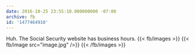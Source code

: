 ```yaml
---
date: 2016-10-25 23:55:10.000000000 -07:00
archive: fb
id: '1477464910'
---
```


Huh. The Social Security website has business hours.
{{< fb/images >}}
{{< fb/image src="image.jpg" />}}
{{< /fb/images >}}
